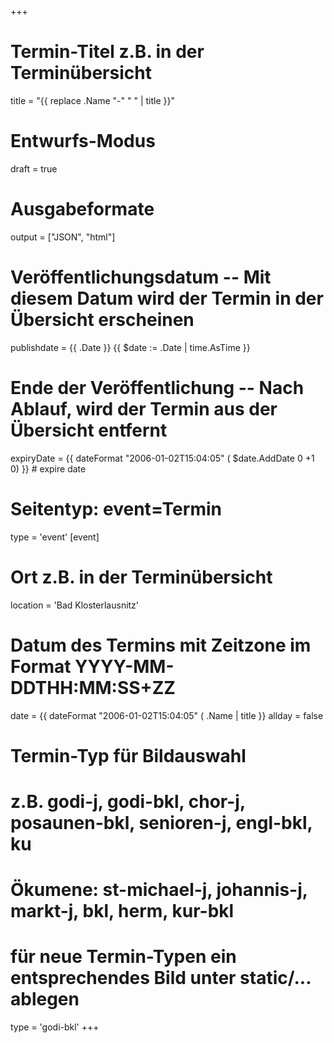 +++
# Termin-Titel z.B. in der Terminübersicht
title = "{{ replace .Name "-" " " | title }}"
# Entwurfs-Modus
draft = true
# Ausgabeformate
output = ["JSON", "html"]
# Veröffentlichungsdatum -- Mit diesem Datum wird der Termin in der Übersicht erscheinen
publishdate = {{ .Date }} {{ $date := .Date | time.AsTime }}
# Ende der Veröffentlichung -- Nach Ablauf, wird der Termin aus der Übersicht entfernt
expiryDate = {{ dateFormat "2006-01-02T15:04:05" ( $date.AddDate 0 +1 0) }} # expire date
# Seitentyp: event=Termin
type = 'event'
[event]
  # Ort z.B. in der Terminübersicht
  location = 'Bad Klosterlausnitz'
  # Datum des Termins mit Zeitzone im Format YYYY-MM-DDTHH:MM:SS+ZZ
  date = {{ dateFormat "2006-01-02T15:04:05" ( .Name | title }}
  allday = false
  # Termin-Typ für Bildauswahl
  # z.B. godi-j, godi-bkl, chor-j, posaunen-bkl, senioren-j, engl-bkl, ku
  # Ökumene: st-michael-j, johannis-j, markt-j, bkl, herm, kur-bkl
  # für neue Termin-Typen ein entsprechendes Bild unter static/... ablegen
  type = 'godi-bkl'
+++

